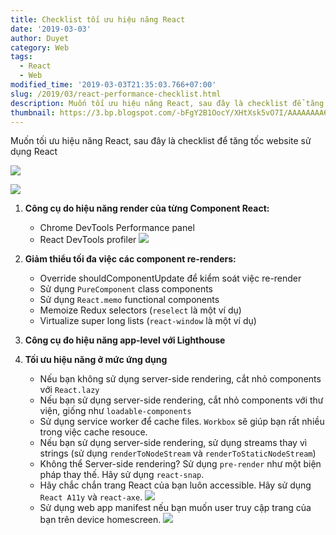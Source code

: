 ```yaml
---
title: Checklist tối ưu hiệu năng React
date: '2019-03-03'
author: Duyet
category: Web
tags:
  - React
  - Web
modified_time: '2019-03-03T21:35:03.766+07:00'
slug: /2019/03/react-performance-checklist.html
description: Muốn tối ưu hiệu năng React, sau đây là checklist để tăng tốc website sử dụng React
thumbnail: https://3.bp.blogspot.com/-bFgY2B1OocY/XHtXsk5vO7I/AAAAAAAA6jw/58sdPt44VxEgItEdWIo6nhCaVnHsEbcmQCK4BGAYYCw/s1600/zoomed.png
---
```


Muốn tối ưu hiệu năng React, sau đây là checklist để tăng tốc website sử dụng React

![](https://3.bp.blogspot.com/-bFgY2B1OocY/XHtXsk5vO7I/AAAAAAAA6jw/58sdPt44VxEgItEdWIo6nhCaVnHsEbcmQCK4BGAYYCw/s640/zoomed.png)

![](https://3.bp.blogspot.com/-88w00Q65w1k/XHtYDuYn0CI/AAAAAAAA6j8/DmpotG_Kdhw7vQFdUmG61iic8hsErpG9wCK4BGAYYCw/s800/zoom-in-and-out-39ba82394205242af7c37ccb3a631f4d.gif)

1. **Công cụ do hiệu năng render của từng Component React:**

   - Chrome DevTools Performance panel
   - React DevTools profiler
     ![](https://2.bp.blogspot.com/-0U97Y5kWbSo/XHtYIHrQFFI/AAAAAAAA6kE/f4wpIccSVxYs2d0VXhN4fthLdJsePpOIgCK4BGAYYCw/s640/flame-chart-3046f500b9bfc052bde8b7b3b3cfc243-53c76.png)

2. **Giảm thiểu tối đa việc các component re-renders:**

   - Override shouldComponentUpdate để kiểm soát việc re-render
   - Sử dụng `PureComponent` class components
   - Sử dụng `React.memo` functional components
   - Memoize Redux selectors (`reselect` là một ví dụ)
   - Virtualize super long lists (`react-window` là một ví dụ)

3. **Công cụ đo hiệu năng app-level với Lighthouse**
4. **Tối ưu hiệu năng ở mức ứng dụng**

   - Nếu bạn không sử dụng server-side rendering, cắt nhỏ components với `React.lazy`
   - Nếu bạn sử dụng server-side rendering, cắt nhỏ components với thư viện, giống như `loadable-components`
   - Sử dụng service worker để cache files. `Workbox` sẽ giúp bạn rất nhiều trong việc cache resouce.
   - Nếu bạn sử dụng server-side rendering, sử dụng streams thay vì strings (sử dụng `renderToNodeStream` và `renderToStaticNodeStream`)
   - Không thể Server-side rendering? Sử dụng `pre-render` như một biện pháp thay thế. Hãy sử dụng `react-snap`.
   - Hãy chắc chắn trang React của bạn luôn accessible. Hãy sử dụng `React A11y` và `react-axe`.
     ![](https://3.bp.blogspot.com/--uiWbFavkUY/XHtXQ6MCMlI/AAAAAAAA6jk/85GdmBjk6TMbh6hTTD4uHcPADt_x0WxnQCK4BGAYYCw/s400/react-a11y.png)
   - Sử dụng web app manifest nếu bạn muốn user truy cập trang của bạn trên device homescreen.
     ![](https://1.bp.blogspot.com/-sRZFyclVMdk/XHtUZAojwwI/AAAAAAAA6jU/kO1B1tkD-Z86ONRfBVC318y4om4SG9_PgCLcBGAs/s400/webmanifest.png)
